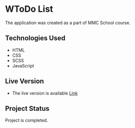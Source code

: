 
# WToDo List
The application was created as a part of MMC School course.
## Technologies Used
- HTML
- CSS
- SCSS
- JavaScript


## Live Version

- The live version is available [Link](https://kamil88x.github.io/todo/)


## Project Status
Project is completed.


